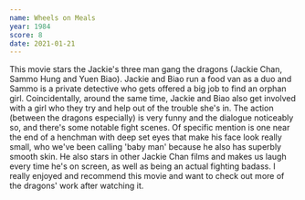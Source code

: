 ```yaml
---
name: Wheels on Meals
year: 1984
score: 8
date: 2021-01-21
---
```

This movie stars the Jackie's three man gang the dragons (Jackie Chan, Sammo Hung and Yuen Biao). Jackie and Biao run a food van as a duo and Sammo is a private detective who gets offered a big job to find an orphan girl. Coincidentally, around the same time, Jackie and Biao also get involved with a girl who they try and help out of the trouble she's in. The action (between the dragons especially) is very funny and the dialogue noticeably so, and there's some notable fight scenes. Of specific mention is one near the end of a henchman with deep set eyes that make his face look really small, who we've been calling 'baby man' because he also has superbly smooth skin. He also stars in other Jackie Chan films and makes us laugh every time he's on screen, as well as being an actual fighting badass. I really enjoyed and recommend this movie and want to check out more of the dragons' work after watching it.
